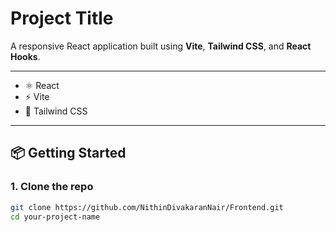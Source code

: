# Project Title

A responsive React application built using **Vite**, **Tailwind CSS**, and **React Hooks**.

---


- ⚛️ React
- ⚡ Vite
- 🎨 Tailwind CSS

---

## 📦 Getting Started

### 1. Clone the repo

```bash
git clone https://github.com/NithinDivakaranNair/Frontend.git
cd your-project-name
